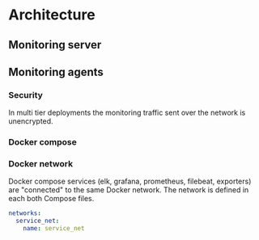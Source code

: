 # Architecture

## Monitoring server



## Monitoring agents



### Security

In multi tier deployments the monitoring traffic sent over the network is unencrypted.&#x20;

### Docker compose



### Docker network

Docker compose services (elk, grafana, prometheus, filebeat, exporters) are "connected" to the same Docker network. The network is defined in each both Compose files.

```yaml
networks:
  service_net:
    name: service_net
```
